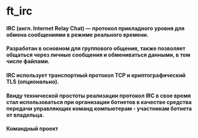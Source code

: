 # ft_irc
#### IRC (англ. Internet Relay Chat) — протокол прикладного уровня для обмена сообщениями в режиме реального времени.

#### Разработан в основном для группового общения, также позволяет общаться через личные сообщения и обмениваться данными, в том числе файлами.

#### IRC использует транспортный протокол TCP и криптографический TLS (опционально).

#### Ввиду технической простоты реализации протокол IRC в свое время стал использоваться при организации ботнетов в качестве средства передачи управляющих команд компьютерам - участникам ботнета от владельца. 

#### Командный проект
